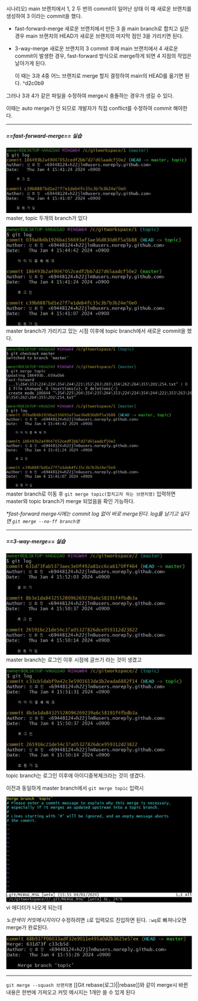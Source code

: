 시나리오) main 브랜치에서 1, 2 두 번의 commit이 일어난 상태
이 때 새로운 브랜치를 생성하여 3 이라는 commit을 했다.

- fast-forward-merge
	새로운 브랜치에서 만든 3 을 main branch로 합치고 싶은 경우
	main 브랜치의 HEAD가 새로운 브랜치의 마지막 점인 3을 가리키면 된다.

- 3-way-merge
	새로운 브랜치의 3 commit 후에 main 브랜치에서 4 새로운 commit이 발생한 경우, fast-forward 방식으로 merge하게 되면 4 지점의 작업은 날아가게 된다.
	
	이 때는 3과 4중 어느 브랜치로 merge 할지 결정하여 main의 HEAD를 옮기면 된다. ^d2c0b9

그러나 3과 4가 같은 파일을 수정하여 merge시 충돌하는 경우가 생길 수 있다.

이때는 auto merge가 안 되므로 개발자가 직접 conflict를 수정하여 commit 해야한다.

***
##### ==fast-forward-merge== 실습

![Alt text](image/40.jpg)
master, topic 두개의 branch가 있다


![Alt text](image/41.jpg)
master branch가 가리키고 있는 시점 이후에 topic branch에서 새로운 commit을 했다.

![Alt text](image/42.jpg)
master branch로 이동 후
``git merge topic(합치고자 하는 브랜치명)`` 입력하면 
master와 topic branch가 merge 되었음을 확인 가능하다.


*\*fast-forward merge시에는 commit log 없이 바로 merge된다.
log를 남기고 싶다면 ``git merge --no-ff branch명``*

***

##### ==3-way-merge== 실습

![Alt text](image/43.jpg)
master branch는 로그인 이후 시점에 글쓰기 라는 것이 생겼고


![Alt text](image/44.jpg)
topic branch는 로그인 이후에 아이디중복체크라는 것이 생겼다.


이전과 동일하게 master branch에서 
``git merge topic`` 입력시

![Alt text](image/45.jpg)
vi 에디터가 나오게 되는데

*노란색이 커밋메시지이다*
수정하려면 ``i``로 입력모드 진입하면 된다.
``:wq``로 빠져나오면 merge가 완료된다.

![Alt text](image/46.jpg)

***

``git merge --squash 브랜치명``
[[Git rebase(로그)||rebase]]와 같이 merge시 바뀐 내용은 한번에 가져오고 커밋 메시지는 1개만 쓸 수 있게 된다






